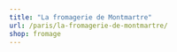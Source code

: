 ```yaml
---
title: "La fromagerie de Montmartre"
url: /paris/la-fromagerie-de-montmartre/
shop: fromage
---
```

